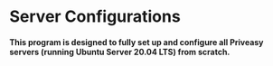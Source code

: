 # Server Configurations
#### This program is designed to fully set up and configure all Priveasy servers (running Ubuntu Server 20.04 LTS) from scratch.
